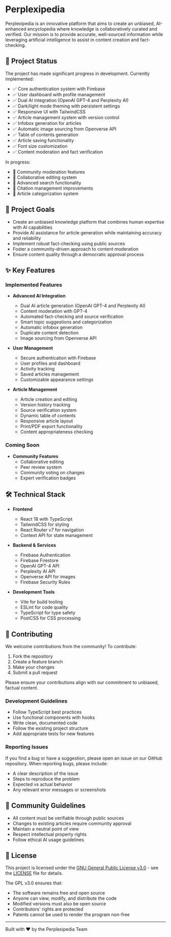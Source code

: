 # Perplexipedia

Perplexipedia is an innovative platform that aims to create an unbiased, AI-enhanced encyclopedia where knowledge is collaboratively curated and verified. Our mission is to provide accurate, well-sourced information while leveraging artificial intelligence to assist in content creation and fact-checking.

## 🌟 Project Status

The project has made significant progress in development. Currently implemented:
- ✅ Core authentication system with Firebase
- ✅ User dashboard with profile management
- ✅ Dual AI integration (OpenAI GPT-4 and Perplexity AI)
- ✅ Dark/light mode theming with persistent settings
- ✅ Responsive UI with TailwindCSS
- ✅ Article management system with version control
- ✅ Infobox generation for articles
- ✅ Automatic image sourcing from Openverse API
- ✅ Table of contents generation
- ✅ Article saving functionality
- ✅ Font size customization
- ✅ Content moderation and fact verification

In progress:
- 🚧 Community moderation features
- 🚧 Collaborative editing system
- 🚧 Advanced search functionality
- 🚧 Citation management improvements
- 🚧 Article categorization system

## 🎯 Project Goals

- Create an unbiased knowledge platform that combines human expertise with AI capabilities
- Provide AI assistance for article generation while maintaining accuracy and reliability
- Implement robust fact-checking using public sources
- Foster a community-driven approach to content moderation
- Ensure content quality through a democratic approval process

## ✨ Key Features

### Implemented Features
- **Advanced AI Integration**
  - Dual AI article generation (OpenAI GPT-4 and Perplexity AI)
  - Content moderation with GPT-4
  - Automated fact-checking and source verification
  - Smart topic suggestions and categorization
  - Automatic infobox generation
  - Duplicate content detection
  - Image sourcing from Openverse API

- **User Management**
  - Secure authentication with Firebase
  - User profiles and dashboard
  - Activity tracking
  - Saved articles management
  - Customizable appearance settings

- **Article Management**
  - Article creation and editing
  - Version history tracking
  - Source verification system
  - Dynamic table of contents
  - Responsive article layout
  - Print/PDF export functionality
  - Content appropriateness checking

### Coming Soon
- **Community Features**
  - Collaborative editing
  - Peer review system
  - Community voting on changes
  - Expert verification badges

## 🛠️ Technical Stack

- **Frontend**
  - React 18 with TypeScript
  - TailwindCSS for styling
  - React Router v7 for navigation
  - Context API for state management

- **Backend & Services**
  - Firebase Authentication
  - Firebase Firestore
  - OpenAI GPT-4 API
  - Perplexity AI API
  - Openverse API for images
  - Firebase Security Rules

- **Development Tools**
  - Vite for build tooling
  - ESLint for code quality
  - TypeScript for type safety
  - PostCSS for CSS processing


## 🤝 Contributing

We welcome contributions from the community! To contribute:

1. Fork the repository
2. Create a feature branch
3. Make your changes
4. Submit a pull request

Please ensure your contributions align with our commitment to unbiased, factual content.

### Development Guidelines
- Follow TypeScript best practices
- Use functional components with hooks
- Write clean, documented code
- Follow the existing project structure
- Add appropriate tests for new features

### Reporting Issues
If you find a bug or have a suggestion, please open an issue on our GitHub repository. When reporting bugs, please include:
- A clear description of the issue
- Steps to reproduce the problem
- Expected vs actual behavior
- Any relevant error messages or screenshots

## 📜 Community Guidelines

- All content must be verifiable through public sources
- Changes to existing articles require community approval
- Maintain a neutral point of view
- Respect intellectual property rights
- Follow ethical AI usage guidelines

## 📝 License

This project is licensed under the [GNU General Public License v3.0](https://www.gnu.org/licenses/gpl-3.0.en.html) - see the [LICENSE](LICENSE) file for details.

The GPL v3.0 ensures that:
- The software remains free and open source
- Anyone can view, modify, and distribute the code
- Modified versions must also be open source
- Contributors' rights are protected
- Patents cannot be used to render the program non-free

---

Built with ❤️ by the Perplexipedia Team
